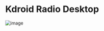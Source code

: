 # Kdroid Radio Desktop

![image](https://github.com/kdroidFilter/KdroidRadioDesktop/assets/144903939/a688d140-67fd-435b-9c05-5bb71a831e6c)




